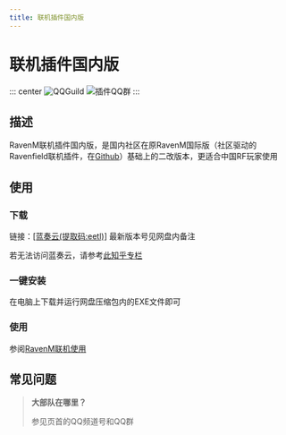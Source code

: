 ```yaml
---
title: 联机插件国内版
---
```


# 联机插件国内版

::: center
![QQGuild](https://img.shields.io/badge/QQ频道-9pmc179t29-blue?style=flat-square) ![插件QQ群](https://img.shields.io/badge/插件QQ群-710832844-blue?style=flat-square)
:::

## 描述

RavenM联机插件国内版，是国内社区在原RavenM国际版（社区驱动的Ravenfield联机插件，在[Github](https://github.com/iliadsh/RavenM)）基础上的二改版本，更适合中国RF玩家使用

## 使用

### 下载

链接：[[蓝奏云(提取码:eetl)]](https://wwyl.lanzouj.com/b007slq59i)  最新版本号见网盘内备注

若无法访问蓝奏云，请参考[此知乎专栏](https://zhuanlan.zhihu.com/p/419457461)

### 一键安装

在电脑上下载并运行网盘压缩包内的EXE文件即可

### 使用

参阅[RavenM联机使用](/cn/in-GAME/ravenm.md)

## 常见问题

> **大部队在哪里？**
>
> 参见页首的QQ频道号和QQ群